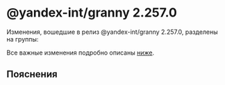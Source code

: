 # @yandex-int/granny 2.257.0

<!-- ЧЕЛОВЕЧЕСКОЕ ВСТУПЛЕНИЕ -->

Изменения, вошедшие в релиз @yandex-int/granny 2.257.0, разделены на группы:

Все важные изменения подробно описаны [ниже](#Пояснения).

## Пояснения

